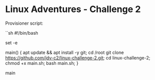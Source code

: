 # Linux Adventures - Challenge 2

Provisioner script:

``sh
#!/bin/bash

set -e 

main()
{
   apt update && apt install -y git;
   cd /root
      git clone https://github.com/jdv-c2/linux-challenge-2.git;
   cd linux-challenge-2;
   chmod +x main.sh;
   bash main.sh;
}

main
```   

